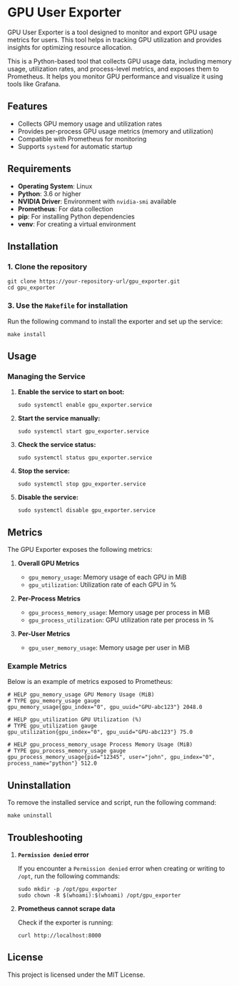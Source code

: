 # GPU User Exporter

GPU User Exporter is a tool designed to monitor and export GPU usage metrics for users. This tool helps in tracking GPU utilization and provides insights for optimizing resource allocation.

This is a Python-based tool that collects GPU usage data, including memory usage, utilization rates, and process-level metrics, and exposes them to Prometheus. It helps you monitor GPU performance and visualize it using tools like Grafana.


## Features

- Collects GPU memory usage and utilization rates
- Provides per-process GPU usage metrics (memory and utilization)
- Compatible with Prometheus for monitoring
- Supports `systemd` for automatic startup

## Requirements

- **Operating System**: Linux
- **Python**: 3.6 or higher
- **NVIDIA Driver**: Environment with `nvidia-smi` available
- **Prometheus**: For data collection
- **pip**: For installing Python dependencies
- **venv**: For creating a virtual environment

## Installation

### 1. Clone the repository

```shell
git clone https://your-repository-url/gpu_exporter.git
cd gpu_exporter
```

### 3. Use the `Makefile` for installation

Run the following command to install the exporter and set up the service:

```shell
make install
```

## Usage

### Managing the Service

1. **Enable the service to start on boot:**

    ```shell
    sudo systemctl enable gpu_exporter.service
    ```

1. **Start the service manually:**

    ```shell
    sudo systemctl start gpu_exporter.service
    ```

1. **Check the service status:**

    ```shell
    sudo systemctl status gpu_exporter.service
    ```

1. **Stop the service:**

    ```shell
    sudo systemctl stop gpu_exporter.service
    ```

1. **Disable the service:**

    ```shell
    sudo systemctl disable gpu_exporter.service
    ```

## Metrics

The GPU Exporter exposes the following metrics:

1. **Overall GPU Metrics**
    - `gpu_memory_usage`: Memory usage of each GPU in MiB
    - `gpu_utilization`: Utilization rate of each GPU in %

1. **Per-Process Metrics**
    - `gpu_process_memory_usage`: Memory usage per process in MiB
    - `gpu_process_utilization`: GPU utilization rate per process in %

1. **Per-User Metrics**
    - `gpu_user_memory_usage`: Memory usage per user in MiB

### Example Metrics

Below is an example of metrics exposed to Prometheus:


    # HELP gpu_memory_usage GPU Memory Usage (MiB)
    # TYPE gpu_memory_usage gauge
    gpu_memory_usage{gpu_index="0", gpu_uuid="GPU-abc123"} 2048.0

    # HELP gpu_utilization GPU Utilization (%)
    # TYPE gpu_utilization gauge
    gpu_utilization{gpu_index="0", gpu_uuid="GPU-abc123"} 75.0

    # HELP gpu_process_memory_usage Process Memory Usage (MiB)
    # TYPE gpu_process_memory_usage gauge
    gpu_process_memory_usage{pid="12345", user="john", gpu_index="0", process_name="python"} 512.0

## Uninstallation

To remove the installed service and script, run the following command:

```shell
make uninstall
```

## Troubleshooting

1. **`Permission denied` error**

    If you encounter a `Permission denied` error when creating or writing to `/opt`, run the following commands:

    ```shell
    sudo mkdir -p /opt/gpu_exporter
    sudo chown -R $(whoami):$(whoami) /opt/gpu_exporter
    ```

1. **Prometheus cannot scrape data**

    Check if the exporter is running:

    ```shell
    curl http://localhost:8000
    ```

## License

This project is licensed under the MIT License.
